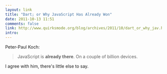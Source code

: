 ```yaml
---
layout: link
title: "Dart; or Why JavaScript Has Already Won"
date: 2011-10-13 11:51
comments: false
link: http://www.quirksmode.org/blog/archives/2011/10/dart_or_why_jav.html
intro: 
---
```

Peter-Paul Koch:

> JavaScript is **already there**. On a couple of billion devices.

I agree with him, there's little else to say.
